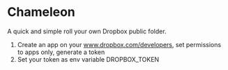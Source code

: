 Chameleon
=========

A quick and simple roll your own Dropbox public folder.

  1. Create an app on your www.dropbox.com/developers, set permissions to apps
     only, generate a token
  2. Set your token as env variable DROPBOX_TOKEN
